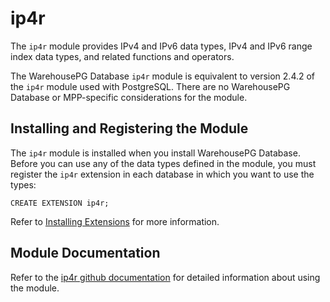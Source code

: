 # ip4r 

The `ip4r` module provides IPv4 and IPv6 data types, IPv4 and IPv6 range index data types, and related functions and operators.

The WarehousePG Database `ip4r` module is equivalent to version 2.4.2 of the `ip4r` module used with PostgreSQL. There are no WarehousePG Database or MPP-specific considerations for the module.

## <a id="topic_reg"></a>Installing and Registering the Module 

The `ip4r` module is installed when you install WarehousePG Database. Before you can use any of the data types defined in the module, you must register the `ip4r` extension in each database in which you want to use the types:

```
CREATE EXTENSION ip4r;
```

Refer to [Installing Extensions](../../install_guide/install_extensions.html) for more information.

## <a id="topic_info"></a>Module Documentation 

Refer to the [ip4r github documentation](https://github.com/RhodiumToad/ip4r) for detailed information about using the module.

